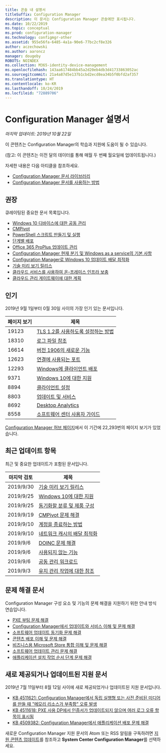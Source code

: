 ```yaml
---
title: 콘솔 내 설명서
titleSuffix: Configuration Manager
description: 이 문서는 Configuration Manager 콘솔에만 표시됩니다.
ms.date: 10/22/2019
ms.topic: conceptual
ms.prod: configuration-manager
ms.technology: configmgr-other
ms.assetid: 955e56fa-6485-4a1a-90e6-77bc2cf8e326
author: aczechowski
ms.author: aaroncz
manager: dougeby
ROBOTS: NOINDEX
ms.collection: M365-identity-device-management
ms.openlocfilehash: 143aa617484bb45a2d20eb4db3d41733863052ac
ms.sourcegitcommit: 21a4a87d5e137b1cbd2ecd8ea34b5f0bfd2af357
ms.translationtype: HT
ms.contentlocale: ko-KR
ms.lasthandoff: 10/24/2019
ms.locfileid: "72889706"
---
```

<!-- 
- Feature 1357546
- This page displays in-console, under the Community workspace, Documentation node. 
- Don't use any relative links; must be full https://docs.microsoft.com and language neutral
- Process: https://microsoft.sharepoint.com/teams/ConfigMgr/Documents/ContentPub/Data%20collection%20process%20for%20Feature%201357546%20In-console%20documentation.docx?web=1
-->

# <a name="configuration-manager-documentation"></a>Configuration Manager 설명서

*마지막 업데이트: 2019년 10월 22일*

이 콘텐츠는 Configuration Manager의 학습과 지원에 도움이 될 수 있습니다.

(참고: 이 콘텐츠는 이전 달의 데이터를 통해 매월 두 번째 월요일에 업데이트됩니다.)

자세한 내용은 다음 아티클을 참조하세요.

- [Configuration Manager 문서 라이브러리](https://docs.microsoft.com/sccm)  
- [Configuration Manager 문서를 사용하는 방법](https://docs.microsoft.com/sccm/core/understand/use-docs)

## <a name="recommended"></a>권장

큐레이팅된 중요한 문서 목록입니다.

- [Windows 10 디바이스에 대한 공동 관리](https://docs.microsoft.com/sccm/comanage/overview)  
- [CMPivot](https://docs.microsoft.com/sccm/core/servers/manage/cmpivot)  
- [PowerShell 스크립트 만들기 및 실행](https://docs.microsoft.com/sccm/apps/deploy-use/create-deploy-scripts)  
- [단계별 배포](https://docs.microsoft.com/sccm/osd/deploy-use/create-phased-deployment-for-task-sequence)  
- [Office 365 ProPlus 업데이트 관리](https://docs.microsoft.com/sccm/sum/deploy-use/manage-office-365-proplus-updates)  
- [Configuration Manager 현재 분기 및 Windows as a service의 기본 사항](https://docs.microsoft.com/sccm/core/understand/configuration-manager-and-windows-as-service)
- [Configuration Manager로 Windows 10 업데이트 배달 최적화](https://docs.microsoft.com/sccm/sum/deploy-use/optimize-windows-10-update-delivery)
- [기술 미리 보기 릴리스](https://docs.microsoft.com/sccm/core/get-started/technical-preview)
- [클라우드 서비스를 사용하여 온-프레미스 인프라 보충](https://docs.microsoft.com/sccm/core/understand/use-cloud-services)
- [클라우드 관리 게이트웨이에 대한 계획](https://docs.microsoft.com/sccm/core/clients/manage/plan-cloud-management-gateway)

## <a name="trending"></a>인기

2019년 9월 1일부터 0월 30일 사이의 가장 인기 있는 문서입니다.

| 페이지 보기 | 제목 |
|------------|-------|
| 19123 | [TLS 1.2를 사용하도록 설정하는 방법](https://docs.microsoft.com/sccm/core/plan-design/security/enable-tls-1-2) |
| 18310 | [로그 파일 참조](https://docs.microsoft.com/sccm/core/plan-design/hierarchy/log-files) |
| 16614 | [버전 1906의 새로운 기능](https://docs.microsoft.com/sccm/core/plan-design/changes/whats-new-in-version-1906) |
| 12623 | [연결에 사용되는 포트](https://docs.microsoft.com/sccm/core/plan-design/hierarchy/ports) |
| 12293 | [Windows에 클라이언트 배포](https://docs.microsoft.com/sccm/core/clients/deploy/deploy-clients-to-windows-computers) |
| 9371 | [Windows 10에 대한 지원](https://docs.microsoft.com/sccm/core/plan-design/configs/support-for-windows-10) |
| 8894 | [클라이언트 설정](https://docs.microsoft.com/sccm/core/clients/deploy/about-client-settings) |
| 8803 | [업데이트 및 서비스](https://docs.microsoft.com/sccm/core/servers/manage/updates) |
| 8692 | [Desktop Analytics](https://docs.microsoft.com/sccm/desktop-analytics/overview) |
| 8558 | [소프트웨어 센터 사용자 가이드](https://docs.microsoft.com/sccm/core/understand/software-center) |

[Configuration Manager 허브 페이지](https://docs.microsoft.com/sccm/)에서 이 기간에 22,293번의 페이지 보기가 있었습니다.

## <a name="recently-updated"></a>최근 업데이트 항목

최근 및 중요한 업데이트가 포함된 문서입니다.

| 마지막 검토 | 제목 |
|---------------|-------|
| 2019/9/30 | [기술 미리 보기 릴리스](https://docs.microsoft.com/sccm/core/get-started/technical-preview) |
| 2019/9/25 | [Windows 10에 대한 지원](https://docs.microsoft.com/sccm/core/plan-design/configs/support-for-windows-10) |
| 2019/9/25 | [동기화할 분류 및 제품 구성](https://docs.microsoft.com/sccm/sum/get-started/configure-classifications-and-products) |
| 2019/9/19 | [CMPivot 문제 해결](https://docs.microsoft.com/sccm/core/servers/manage/cmpivot-tsg) |
| 2019/9/10 | [계정을 종료하는 방법](https://docs.microsoft.com/sccm/desktop-analytics/account-close) |
| 2019/9/10 | [네트워크 캐시의 배달 최적화](https://docs.microsoft.com/sccm/core/plan-design/hierarchy/delivery-optimization-in-network-cache) |
| 2019/9/6 | [DOINC 문제 해결](https://docs.microsoft.com/sccm/core/servers/deploy/configure/troubleshoot-delivery-optimization-in-network-cache) |
| 2019/9/6 | [사용되지 않는 기능](https://docs.microsoft.com/sccm/core/plan-design/changes/deprecated/removed-and-deprecated-cmfeatures) |
| 2019/9/6 | [공동 관리 워크로드](https://docs.microsoft.com/sccm/comanage/workloads) |
| 2019/9/3 | [유지 관리 작업에 대한 참조](https://docs.microsoft.com/sccm/core/servers/manage/reference-for-maintenance-tasks) |

## <a name="troubleshooting-articles"></a>문제 해결 문서

Configuration Manager 구성 요소 및 기능의 문제 해결을 지원하기 위한 안내 방식 연습입니다.

- [PXE 부팅 문제 해결](https://support.microsoft.com/help/4468612)
- [Configuration Manager에서 업데이트와 서비스 이해 및 문제 해결](https://support.microsoft.com/help/4490424)
- [소프트웨어 업데이트 동기화 문제 해결](https://support.microsoft.com/help/10059)
- [콘텐츠 배포 이해 및 문제 해결](https://support.microsoft.com/help/4482728)
- [비즈니스용 Microsoft Store 통합 이해 및 문제 해결](https://support.microsoft.com/help/4010214)
- [소프트웨어 업데이트 관리 문제 해결](https://support.microsoft.com/help/10680)
- [애플리케이션 설치 작업 순서 단계 문제 해결](https://support.microsoft.com/help/18408/)

## <a name="new-and-updated-support-articles"></a>새로 제공되거나 업데이트된 지원 문서

2019년 7월 11일부터 8월 12일 사이에 새로 제공되었거나 업데이트된 지원 문서입니다.

- [KB 4511621: Configuration Manager에서 독립 실행형 또는 사전 준비된 미디어를 만들 때 "메모리 리소스가 부족함" 오류 발생](https://support.microsoft.com/help/4511621)
- [KB 4511618: PXE 사용 DP에서 인증서가 업데이트되지 않으며 여러 로그 오류 항목이 표시됨](https://support.microsoft.com/help/4511618)
- [KB 4509382: Configuration Manager에서 애플리케이션 배포 문제 해결](https://support.microsoft.com/help/4509382)

새로운 Configuration Manager 지원 문서의 Atom 또는 RSS 알림을 구독하려면 [지원 콘텐츠 업데이트](https://support.microsoft.com/help/4089498/)를 참조하고 **System Center Configuration Manager**를 선택하세요.  
